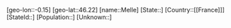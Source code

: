 ﻿---
location: [46.22,-0.15]
mapzoom: [7,12] 
mapmarker: city 
type: City
tags:
- geo/City


SpocWebEntityId: 32396
isDeleted: false
confidential: public

---
[geo-lon::-0.15]
[geo-lat::46.22]
[name::Melle]
[State::]
[Country::[[France]]]
[StateId::]
[Population::]
[Unknown::]

